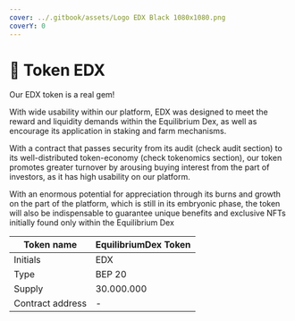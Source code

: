 ```yaml
---
cover: ../.gitbook/assets/Logo EDX Black 1080x1080.png
coverY: 0
---
```


# 💎 Token EDX

Our EDX token is a real gem!

With wide usability within our platform, EDX was designed to meet the reward and liquidity demands within the Equilibrium Dex, as well as encourage its application in staking and farm mechanisms.

With a contract that passes security from its audit (check audit section) to its well-distributed token-economy (check tokenomics section), our token promotes greater turnover by arousing buying interest from the part of investors, as it has high usability on our platform.

With an enormous potential for appreciation through its burns and growth on the part of the platform, which is still in its embryonic phase, the token will also be indispensable to guarantee unique benefits and exclusive NFTs initially found only within the Equilibrium Dex

| Token name       | EquilibriumDex Token |
| ---------------- | -------------------- |
| Initials         | EDX                  |
| Type             | BEP 20               |
| Supply           | 30.000.000           |
| Contract address | -                    |
